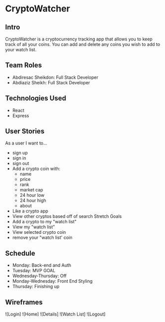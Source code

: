 # CryptoWatcher
## Intro
CryptoWatcher is a cryptocurrency tracking app that allows you to keep track of all your coins. You can add and delete any coins you wish to add to your watch list.
## Team Roles
  - Abdiresac Sheikdon: Full Stack Developer
  - Abdiaziz Sheikh: Full Stack Developer
## Technologies Used
  - React
  - Express
## User Stories
As a user I want to...
-   sign up
-   sign in
-   sign out
-   Add a crypto coin with:
    -   name
    -   price
    -   rank
    -   market cap
    -   24 hour low
    -   24 hour high
    -   about
-   Like a crypto app
-   View other cryptos based off of search
Stretch Goals
-   Add a crypto to my "watch list"
-   View my "watch list"
-   View selected crypto coin
-   remove your "watch list' coin
## Schedule
- Monday: Back-end and Auth
- Tuesday: MVP GOAL
- Wednesday-Thursday: Off
- Monday-Wednesday: Front End Styling
- Thursday: Finishing up
## Wireframes
![Login]
![Home]
![Details]
![Watch List]
![Logout]
